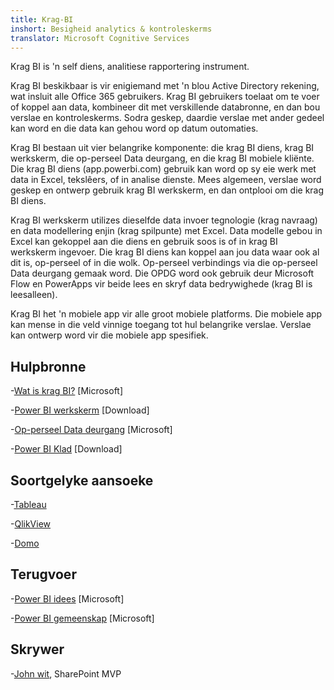 ```yaml
---
title: Krag-BI
inshort: Besigheid analytics & kontroleskerms
translator: Microsoft Cognitive Services
---
```


Krag BI is 'n self diens, analitiese rapportering instrument.

Krag BI beskikbaar is vir enigiemand met 'n blou Active Directory rekening, wat insluit alle Office 365 gebruikers. Krag BI gebruikers toelaat om te voer of koppel aan data, kombineer dit met verskillende databronne, en dan bou verslae en kontroleskerms. Sodra geskep, daardie verslae met ander gedeel kan word en die data kan gehou word op datum outomaties.  

Krag BI bestaan uit vier belangrike komponente: die krag BI diens, krag BI werkskerm, die op-perseel Data deurgang, en die krag BI mobiele kliënte. Die krag BI diens (app.powerbi.com) gebruik kan word op sy eie werk met data in Excel, tekslêers, of in analise dienste. Mees algemeen, verslae word geskep en ontwerp gebruik krag BI werkskerm, en dan ontplooi om die krag BI diens. 

Krag BI werkskerm utilizes dieselfde data invoer tegnologie (krag navraag) en data modellering enjin (krag spilpunte) met Excel. Data modelle gebou in Excel kan gekoppel aan die diens en gebruik soos is of in krag BI werkskerm ingevoer. 
Die krag BI diens kan koppel aan jou data waar ook al dit is, op-perseel of in die wolk. Op-perseel verbindings via die op-perseel Data deurgang gemaak word. Die OPDG word ook gebruik deur Microsoft Flow en PowerApps vir beide lees en skryf data bedrywighede (krag BI is leesalleen). 

Krag BI het 'n mobiele app vir alle groot mobiele platforms. Die mobiele app kan mense in die veld vinnige toegang tot hul belangrike verslae. Verslae kan ontwerp word vir die mobiele app spesifiek.


Hulpbronne
---------

-[Wat is krag BI?](https://powerbi.microsoft.com/en-us/)
    \[Microsoft\]

-[Power BI werkskerm](https://powerbi.microsoft.com/en-us/desktop/)
    \[Download\]

-[Op-perseel Data deurgang](https://docs.microsoft.com/en-us/power-bi/service-gateway-onprem)
    \[Microsoft\]

-[Power BI Klad](https://powerbi.microsoft.com/en-us/blog/)
    \[Download\]

Soortgelyke aansoeke
--------------------

-[Tableau](https://www.tableau.com/)

-[QlikView](http://global.qlik.com/)

-[Domo](https://www.domo.com/)

Terugvoer
---------

-[Power BI idees](https://ideas.powerbi.com/forums/265200-power-bi-ideas)
    \[Microsoft\]

-[Power BI gemeenskap](http://community.powerbi.com/)
    \[Microsoft\]

Skrywer
---------

-[John wit](https://twitter.com/diverdown1964), SharePoint MVP

